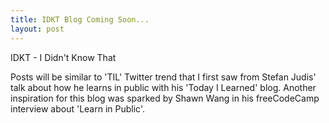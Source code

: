 ```yaml
---
title: IDKT Blog Coming Soon...
layout: post
---
```


IDKT - I Didn't Know That

Posts will be similar to 'TIL' Twitter trend that I first saw from Stefan Judis' talk about how he learns in public with his 'Today I Learned' blog. Another inspiration for this blog was sparked by Shawn Wang in his freeCodeCamp interview about 'Learn in Public'.
